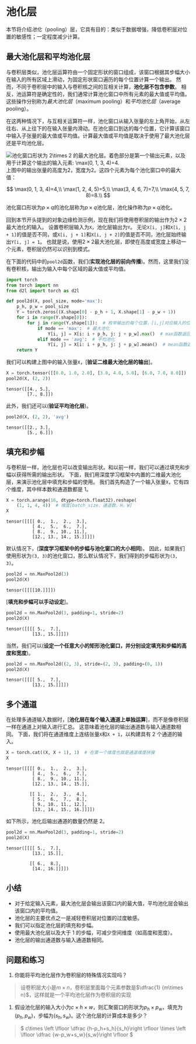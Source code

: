 # 池化层

本节将介绍*池化*（pooling）层，它具有目的：类似于数据增强，降低卷积层对位置的敏感性；一定程度减少计算。

## 最大池化层和平均池化层

与卷积层类似，池化层运算符由一个固定形状的窗口组成，该窗口根据其步幅大小在输入的所有区域上滑动，为固定形状窗口遍历的每个位置计算一个输出。
然而，不同于卷积层中的输入与卷积核之间的互相关计算，**池化层不包含参数**。
相反，池运算符是确定性的，我们通常计算池化窗口中所有元素的最大值或平均值。这些操作分别称为*最大池化层*（maximum pooling）和*平均池化层*（average pooling）。

在这两种情况下，与互相关运算符一样，池化窗口从输入张量的左上角开始，从左往右、从上往下的在输入张量内滑动。在池化窗口到达的每个位置，它计算该窗口中输入子张量的最大值或平均值。计算最大值或平均值是取决于使用了最大池化层还是平均池化层。

![池化窗口形状为 $2\times 2$ 的最大池化层。着色部分是第一个输出元素，以及用于计算这个输出的输入元素: $\max(0, 1, 3, 4)=4$.](http://d2l.ai/_images/pooling.svg)
上图中的输出张量的高度为$2$，宽度为$2$。这四个元素为每个池化窗口中的最大值：

$$
\max(0, 1, 3, 4)=4,\\
\max(1, 2, 4, 5)=5,\\
\max(3, 4, 6, 7)=7,\\
\max(4, 5, 7, 8)=8.\\
$$

池化窗口形状为$p \times q$的池化层称为$p \times q$池化层，池化操作称为$p \times q$池化。

回到本节开头提到的对象边缘检测示例，现在我们将使用卷积层的输出作为$2\times 2$最大池化的输入。
设置卷积层输入为`X`，池化层输出为`Y`。
无论`X[i, j]`和`X[i, j + 1]`的值是否不同，或`X[i, j + 1]`和`X[i, j + 2]`的值是否不同，池化层始终输出`Y[i, j] = 1`。
也就是说，使用$2\times 2$最大池化层，即使在高度或宽度上移动一个元素，卷积层仍然可以识别到模式。

在下面的代码中的`pool2d`函数，我们(**实现池化层的前向传播**)。然而，这里我们没有卷积核，输出为输入中每个区域的最大值或平均值。

```python
import torch
from torch import nn
from d2l import torch as d2l
```

```python
def pool2d(X, pool_size, mode='max'):
    p_h, p_w = pool_size
    Y = torch.zeros((X.shape[0] - p_h + 1, X.shape[1] - p_w + 1))
    for i in range(Y.shape[0]):
        for j in range(Y.shape[1]):  # 枚举输出的每个位置，[i,j]对应输入的位置[i至i+p_h,j至j+p_w]
            if mode == 'max':  # 最大池化
                Y[i, j] = X[i: i + p_h, j: j + p_w].max()  # max函数返回最大值
            elif mode == 'avg':  # 平均池化
                Y[i, j] = X[i: i + p_h, j: j + p_w].mean()  # mean函数返回平均值
    return Y
```

我们可以构建上图中的输入张量`X`，[**验证二维最大池化层的输出**]。

```python
X = torch.tensor([[0.0, 1.0, 2.0], [3.0, 4.0, 5.0], [6.0, 7.0, 8.0]])
pool2d(X, (2, 2))
```

    tensor([[4., 5.],
            [7., 8.]])

此外，我们还可以(**验证平均池化层**)。

```python
pool2d(X, (2, 2), 'avg')
```

    tensor([[2., 3.],
            [5., 6.]])

## 填充和步幅

与卷积层一样，池化层也可以改变输出形状。和以前一样，我们可以通过填充和步幅以获得所需的输出形状。
下面，我们用深度学习框架中内置的二维最大池化层，来演示池化层中填充和步幅的使用。
我们首先构造了一个输入张量`X`，它有四个维度，其中样本数和通道数都是 1。

```python
X = torch.arange(16, dtype=torch.float32).reshape(
    (1, 1, 4, 4))  # 维度[batch_size，通道数，H，W]
X
```

    tensor([[[[ 0.,  1.,  2.,  3.],
              [ 4.,  5.,  6.,  7.],
              [ 8.,  9., 10., 11.],
              [12., 13., 14., 15.]]]])

默认情况下，(**深度学习框架中的步幅与池化窗口的大小相同**)。
因此，如果我们使用形状为`(3, 3)`的池化窗口，那么默认情况下，我们得到的步幅形状为`(3, 3)`。

```python
pool2d = nn.MaxPool2d(3)
pool2d(X)
```

    tensor([[[[10.]]]])

[**填充和步幅可以手动设定**]。

```python
pool2d = nn.MaxPool2d(3, padding=1, stride=2)
pool2d(X)
```

    tensor([[[[ 5.,  7.],
              [13., 15.]]]])

当然，我们可以(**设定一个任意大小的矩形池化窗口，并分别设定填充和步幅的高度和宽度**)。

```python
pool2d = nn.MaxPool2d((2, 3), stride=(2, 3), padding=(0, 1))
pool2d(X)
```

    tensor([[[[ 5.,  7.],
              [13., 15.]]]])

## 多个通道

在处理多通道输入数据时，[**池化层在每个输入通道上单独运算**]，而不是像卷积层一样在通道上对输入进行汇总。
这意味着池化层的输出通道数与输入通道数相同。
下面，我们将在通道维度上连结张量`X`和`X + 1`，以构建具有 2 个通道的输入。

```python
X = torch.cat((X, X + 1), 1)  # 在第一个维度也就是通道维度拼接
X
```

    tensor([[[[ 0.,  1.,  2.,  3.],
              [ 4.,  5.,  6.,  7.],
              [ 8.,  9., 10., 11.],
              [12., 13., 14., 15.]],

             [[ 1.,  2.,  3.,  4.],
              [ 5.,  6.,  7.,  8.],
              [ 9., 10., 11., 12.],
              [13., 14., 15., 16.]]]])

如下所示，池化后输出通道的数量仍然是 2。

```python
pool2d = nn.MaxPool2d(3, padding=1, stride=2)
pool2d(X)
```

    tensor([[[[ 5.,  7.],
              [13., 15.]],

             [[ 6.,  8.],
              [14., 16.]]]])

## 小结

- 对于给定输入元素，最大池化层会输出该窗口内的最大值，平均池化层会输出该窗口内的平均值。
- 池化层的主要优点之一是减轻卷积层对位置的过度敏感。
- 我们可以指定池化层的填充和步幅。
- 使用最大池化层以及大于 1 的步幅，可减少空间维度（如高度和宽度）。
- 池化层的输出通道数与输入通道数相同。

## 问题和练习

1. 你能将平均池化层作为卷积层的特殊情况实现吗？

> 设卷积层大小是$m\times n$，卷积层里面每个元素参数是$\dfrac{1} {m\times n}$，这样就是一个平均池化层作为卷积层的实现

1. 假设池化层的输入大小为$c\times h\times w$，则汇聚窗口的形状为$p_h\times p_w$，填充为$(p_h, p_w)$，步幅为$(s_h, s_w)$。这个池化层的计算成本是多少？

> $ c\times \left \lfloor \dfrac {h-p_h+s_h}{s_h}\right \rfloor \times \left \lfloor \dfrac {w-p_w+s_w}{s_w}\right \rfloor $
